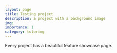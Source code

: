 ```yaml
---
layout: page
title: Testing project
description: a project with a background image
img: 
importance: 1
category: tutoring
---
```


Every project has a beautiful feature showcase page.